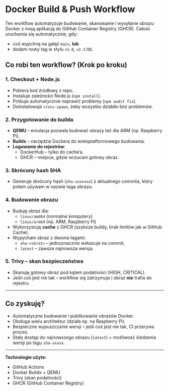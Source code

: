# Docker Build & Push Workflow 

Ten workflow automatyzuje budowanie, skanowanie i wysyłanie obrazu Docker z moją aplikacją do GitHub Container Registry (GHCR). Całość uruchamia się automatycznie, gdy:

- coś wypchnę na gałąź `main`, **lub**
- dodam nowy tag w stylu `v1.0`, `v2.3` itd.

## Co robi ten workflow? (Krok po kroku)

### 1. Checkout + Node.js
- Pobiera kod źródłowy z repo.
- Instaluje zależności Node.js (`npm install`).
- Próbuje automatycznie naprawić problemy (`npm audit fix`).
- Doinstalowuje `cross-spawn`, żeby wszystko działało bez problemów.

### 2. Przygotowanie do builda
- **QEMU** – emulacja pozwala budować obrazy też dla ARM (np. Raspberry Pi).
- **Buildx** – narzędzie Dockera do wieloplatformowego budowania.
- **Logowanie do rejestrów**:
  - DockerHub – tylko do cache’a.
  - GHCR – miejsce, gdzie wrzucam gotowy obraz.

### 3. Skrócony hash SHA
- Generuje skrócony hash (`sha-xxxxxxx`) z aktualnego commita, który potem używam w nazwie taga obrazu.

### 4. Budowanie obrazu
- Buduję obraz dla:
  - `linux/amd64` (normalne komputery)
  - `linux/arm64` (np. ARM, Raspberry Pi)
- Wykorzystuję **cache** z GHCR (szybsze buildy, brak limitów jak w GitHub Cache).
- Wypycham obraz z dwoma tagami:
  - `sha-<skrót>` – jednoznacznie wskazuje na commit,
  - `latest` – zawsze najnowsza wersja.

### 5. Trivy – skan bezpieczeństwa
- Skanuję gotowy obraz pod kątem podatności (HIGH, CRITICAL).
- Jeśli coś jest nie tak – workflow się zatrzymuje i obraz **nie** trafia do rejestru.

---

## Co zyskuję?
- Automatyczne budowanie i publikowanie obrazów Docker.
- Obsługa wielu architektur (działa np. na Raspberry Pi).
- Bezpieczne wypuszczanie wersji – jeśli coś jest nie tak, CI przerywa proces.
- Stały dostęp do najnowszego obrazu (`latest`) + możliwość śledzenia wersji po tagu `sha-xxxxx`.

---

**Technologie użyte:**
- GitHub Actions
- Docker Buildx + QEMU
- Trivy (skan podatności)
- GHCR (GitHub Container Registry)
